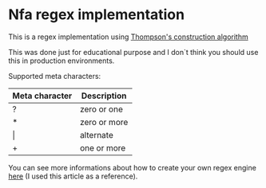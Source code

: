 # Nfa regex implementation

This is a regex implementation using [Thompson's construction algorithm](https://en.wikipedia.org/wiki/Thompson%27s_construction#:~:text=In%20computer%20science%2C%20Thompson's%20construction,strings%20against%20the%20regular%20expression.)

This was done just for educational purpose and I don`t think you should use this in production environments.

Supported meta characters:

| Meta character | Description  |
| -------------- | ------------ |
| ?              | zero or one  |
| \*             | zero or more |
| \|             | alternate    |
| +              | one or more  |

You can see more informations about how to create your own regex engine [here](https://swtch.com/~rsc/regexp/regexp1.html) (I used this article as a reference).
